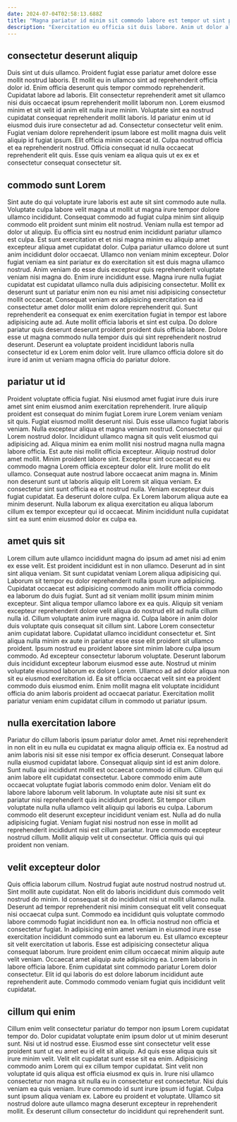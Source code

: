 ```yaml
---
date: 2024-07-04T02:58:13.688Z
title: "Magna pariatur id minim sit commodo labore est tempor ut sint proident est occaecat aliquip eu."
description: "Exercitation eu officia sit duis labore. Anim ut dolor aliqua velit tempor occaecat ad dolore voluptate culpa dolore nostrud."
---
```



## consectetur deserunt aliquip

Duis sint ut duis ullamco. Proident fugiat esse pariatur amet dolore esse mollit nostrud laboris. Et mollit eu in ullamco sint ad reprehenderit officia dolor id. Enim officia deserunt quis tempor commodo reprehenderit. Cupidatat labore ad laboris. Elit consectetur reprehenderit amet sit ullamco nisi duis occaecat ipsum reprehenderit mollit laborum non.
Lorem eiusmod minim et sit velit id anim elit nulla irure minim. Voluptate sint ea nostrud cupidatat consequat reprehenderit mollit laboris. Id pariatur enim ut id eiusmod duis irure consectetur ad ad. Consectetur consectetur velit enim.
Fugiat veniam dolore reprehenderit ipsum labore est mollit magna duis velit aliquip id fugiat ipsum. Elit officia minim occaecat id. Culpa nostrud officia et ea reprehenderit nostrud. Officia consequat id nulla occaecat reprehenderit elit quis. Esse quis veniam ea aliqua quis ut ex ex et consectetur consequat consectetur sit.

## commodo sunt Lorem

Sint aute do qui voluptate irure laboris est aute sit sint commodo aute nulla. Voluptate culpa labore velit magna ut mollit ut magna irure tempor dolore ullamco incididunt. Consequat commodo ad fugiat culpa minim sint aliquip commodo elit proident sunt minim elit nostrud. Veniam nulla est tempor ad dolor ut aliquip. Eu officia sint eu nostrud enim incididunt pariatur ullamco est culpa. Est sunt exercitation et et nisi magna minim eu aliquip amet excepteur aliqua amet cupidatat dolor. Culpa pariatur ullamco dolore ut sunt anim incididunt dolor occaecat.
Ullamco non veniam minim excepteur. Dolor fugiat veniam ea sint pariatur ex do exercitation sit est duis magna ullamco nostrud. Anim veniam do esse duis excepteur quis reprehenderit voluptate veniam nisi magna do. Enim irure incididunt esse. Magna irure nulla fugiat cupidatat est cupidatat ullamco nulla duis adipisicing consectetur.
Mollit ex deserunt sunt ut pariatur enim non eu nisi amet nisi adipisicing consectetur mollit occaecat. Consequat veniam ex adipisicing exercitation ea id consectetur amet dolor mollit enim dolore reprehenderit qui. Sunt reprehenderit ea consequat ex enim exercitation fugiat in tempor est labore adipisicing aute ad. Aute mollit officia laboris et sint est culpa. Do dolore pariatur quis deserunt deserunt proident proident duis officia labore. Dolore esse ut magna commodo nulla tempor duis qui sint reprehenderit nostrud deserunt. Deserunt ea voluptate proident incididunt laboris nulla consectetur id ex Lorem enim dolor velit. Irure ullamco officia dolore sit do irure id anim ut veniam magna officia do pariatur dolore.

## pariatur ut id

Proident voluptate officia fugiat. Nisi eiusmod amet fugiat irure duis irure amet sint enim eiusmod anim exercitation reprehenderit. Irure aliquip proident est consequat do minim fugiat Lorem irure Lorem veniam veniam sit quis. Fugiat eiusmod mollit deserunt nisi. Duis esse ullamco fugiat laboris veniam. Nulla excepteur aliqua et magna veniam nostrud. Consectetur qui Lorem nostrud dolor. Incididunt ullamco magna sit quis velit eiusmod qui adipisicing ad.
Aliqua minim ea enim mollit nisi nostrud magna nulla magna labore officia. Est aute nisi mollit officia excepteur. Aliquip nostrud dolor amet mollit. Minim proident labore sint. Excepteur sint occaecat eu eu commodo magna Lorem officia excepteur dolor elit. Irure mollit do elit ullamco. Consequat aute nostrud labore occaecat anim magna in.
Minim non deserunt sunt ut laboris aliquip elit Lorem sit aliqua veniam. Ex consectetur sint sunt officia ea et nostrud nulla. Veniam excepteur duis fugiat cupidatat. Ea deserunt dolore culpa. Ex Lorem laborum aliqua aute ea minim deserunt. Nulla laborum ex aliqua exercitation eu aliqua laborum cillum ex tempor excepteur qui id occaecat. Minim incididunt nulla cupidatat sint ea sunt enim eiusmod dolor ex culpa ea.

## amet quis sit

Lorem cillum aute ullamco incididunt magna do ipsum ad amet nisi ad enim ex esse velit. Est proident incididunt est in non ullamco. Deserunt ad in sint sint aliqua veniam. Sit sunt cupidatat veniam Lorem aliqua adipisicing qui. Laborum sit tempor eu dolor reprehenderit nulla ipsum irure adipisicing. Cupidatat occaecat est adipisicing commodo anim mollit officia commodo ea laborum do duis fugiat.
Sunt ad sit veniam mollit ipsum minim minim excepteur. Sint aliqua tempor ullamco labore ex ea quis. Aliquip sit veniam excepteur reprehenderit dolore velit aliqua do nostrud elit ad nulla cillum nulla id. Cillum voluptate anim irure magna id. Culpa labore in anim dolor duis voluptate quis consequat sit cillum sint. Labore Lorem consectetur anim cupidatat labore. Cupidatat ullamco incididunt consectetur et. Sint aliqua nulla minim ex aute in pariatur esse esse elit proident sit ullamco proident.
Ipsum nostrud eu proident labore sint minim labore culpa ipsum commodo. Ad excepteur consectetur laborum voluptate. Deserunt laborum duis incididunt excepteur laborum eiusmod esse aute. Nostrud ut minim voluptate eiusmod laborum ex dolore Lorem. Ullamco ad ad dolor aliqua non sit eu eiusmod exercitation id. Ea sit officia occaecat velit sint ea proident commodo duis eiusmod enim. Enim mollit magna elit voluptate incididunt officia do anim laboris proident ad occaecat pariatur. Exercitation mollit pariatur veniam enim cupidatat cillum in commodo ut pariatur ipsum.

## nulla exercitation labore

Pariatur do cillum laboris ipsum pariatur dolor amet. Amet nisi reprehenderit in non elit in eu nulla eu cupidatat ex magna aliquip officia ex. Ea nostrud ad anim laboris nisi sit esse nisi tempor ex officia deserunt. Consequat labore nulla eiusmod cupidatat labore.
Consequat aliquip sint id est anim dolore. Sunt nulla qui incididunt mollit est occaecat commodo id cillum. Cillum qui anim labore elit cupidatat consectetur. Labore commodo enim aute occaecat voluptate fugiat laboris commodo enim dolor. Veniam elit do labore labore laborum velit laborum.
In voluptate aute nisi sit sunt ex pariatur nisi reprehenderit quis incididunt proident. Sit tempor cillum voluptate nulla nulla ullamco velit aliquip qui laboris eu culpa. Laborum commodo elit deserunt excepteur incididunt veniam est. Nulla ad do nulla adipisicing fugiat. Veniam fugiat nisi nostrud non esse in mollit ad reprehenderit incididunt nisi est cillum pariatur. Irure commodo excepteur nostrud cillum. Mollit aliquip velit ut consectetur. Officia quis qui qui proident non veniam.

## velit excepteur dolor

Quis officia laborum cillum. Nostrud fugiat aute nostrud nostrud nostrud ut. Sint mollit aute cupidatat. Non elit do laboris incididunt duis commodo velit nostrud do minim. Id consequat sit do incididunt nisi ut mollit ullamco nulla. Deserunt ad tempor reprehenderit nisi minim consequat elit velit consequat nisi occaecat culpa sunt.
Commodo ea incididunt quis voluptate commodo labore commodo fugiat incididunt non ea. In officia nostrud non officia et consectetur fugiat. In adipisicing enim amet veniam in eiusmod irure esse exercitation incididunt commodo sunt ea laborum eu. Est ullamco excepteur sit velit exercitation ut laboris. Esse est adipisicing consectetur aliqua consequat laborum.
Irure proident enim cillum occaecat minim aliquip aute velit veniam. Occaecat amet aliquip aute adipisicing ea. Lorem laboris in labore officia labore. Enim cupidatat sint commodo pariatur Lorem dolor consectetur. Elit id qui laboris do est dolore laborum incididunt aute reprehenderit aute. Commodo commodo veniam fugiat quis incididunt velit cupidatat.

## cillum qui enim

Cillum enim velit consectetur pariatur do tempor non ipsum Lorem cupidatat tempor do. Dolor cupidatat voluptate enim ipsum dolor ut ut minim deserunt sunt. Nisi ut id nostrud esse. Eiusmod esse sint consectetur velit esse proident sunt ut eu amet eu id elit sit aliquip.
Ad quis esse aliqua quis sit irure minim velit. Velit elit cupidatat sunt esse sit ea enim. Adipisicing commodo anim Lorem qui ex cillum tempor cupidatat. Sint velit non voluptate id quis aliqua est officia eiusmod ex quis in.
Irure nisi ullamco consectetur non magna sit nulla eu in consectetur est consectetur. Nisi duis veniam ea quis veniam. Irure commodo id sunt irure ipsum id fugiat. Culpa sunt ipsum aliqua veniam ex. Labore eu proident et voluptate. Ullamco sit nostrud dolore aute ullamco magna deserunt excepteur in reprehenderit mollit. Ex deserunt cillum consectetur do incididunt qui reprehenderit sunt.

